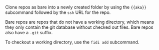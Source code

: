 Clone repos as bare into a newly created folder by using the `{{aka}}` subcommand followed by the `ssh` URL for the repo.

Bare repos are repos that do not have a working directory, which means they only contain the git database without checked out files.
Bare repos also have a `.git` suffix.

To checkout a working directory, use the `fidi add` subcommand.

